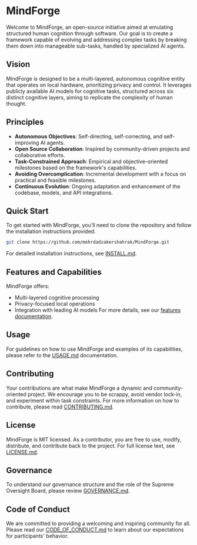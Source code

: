 # MindForge

Welcome to MindForge, an open-source initiative aimed at emulating structured human cognition through software. Our goal is to create a framework capable of evolving and addressing complex tasks by breaking them down into manageable sub-tasks, handled by specialized AI agents.

## Vision

MindForge is designed to be a multi-layered, autonomous cognitive entity that operates on local hardware, prioritizing privacy and control. It leverages publicly available AI models for cognitive tasks, structured across six distinct cognitive layers, aiming to replicate the complexity of human thought.

## Principles

- **Autonomous Objectives**: Self-directing, self-correcting, and self-improving AI agents.
- **Open Source Collaboration**: Inspired by community-driven projects and collaborative efforts.
- **Task-Constrained Approach**: Empirical and objective-oriented milestones based on the framework's capabilities.
- **Avoiding Overcomplication**: Incremental development with a focus on practical and feasible milestones.
- **Continuous Evolution**: Ongoing adaptation and enhancement of the codebase, models, and API integrations.

## Quick Start

To get started with MindForge, you'll need to clone the repository and follow the installation instructions provided.

```bash
git clone https://github.com/mehrdadzakershahrak/MindForge.git
```

For detailed installation instructions, see [INSTALL.md](docs/INSTALL.md).

## Features and Capabilities
MindForge offers:
- Multi-layered cognitive processing
- Privacy-focused local operations
- Integration with leading AI models
For more details, see our [features documentation](docs/FEATURES.md).

## Usage
For guidelines on how to use MindForge and examples of its capabilities, please refer to the [USAGE.md](docs/USAGE.md)  documentation.

## Contributing
Your contributions are what make MindForge a dynamic and community-oriented project. We encourage you to be scrappy, avoid vendor lock-in, and experiment within task constraints. For more information on how to contribute, please read [CONTRIBUTING.md](docs/CONTRIBUTING.md).

## License
MindForge is MIT licensed. As a contributor, you are free to use, modify, distribute, and contribute back to the project. For full license text, see [LICENSE.md](LICENSE.md).

## Governance
To understand our governance structure and the role of the Supreme Oversight Board, please review [GOVERNANCE.md](GOVERNANCE.md).

## Code of Conduct
We are committed to providing a welcoming and inspiring community for all. Please read our [CODE_OF_CONDUCT.md](CODE_OF_CONDUCT.md) to learn about our expectations for participants' behavior.